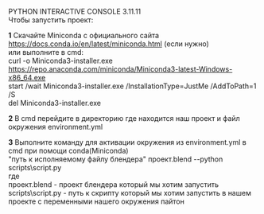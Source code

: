 PYTHON INTERACTIVE CONSOLE 3.11.11  
Чтобы запустить проект:  

**1** Скачайте Miniconda c официального сайта https://docs.conda.io/en/latest/miniconda.html (если нужно)  
или выполните в cmd:  
curl -o Miniconda3-installer.exe https://repo.anaconda.com/miniconda/Miniconda3-latest-Windows-x86_64.exe  
    start /wait Miniconda3-installer.exe /InstallationType=JustMe /AddToPath=1 /S  
    del Miniconda3-installer.exe  
      
**2** В cmd перейдите в директорию где находится наш проект и файл окружения environment.yml   

**3** Выполните команду для активации окружения из environment.yml в cmd при помощи conda(Miniconda)  
"путь к исполняемому файлу блендера" проект.blend --python scripts\script.py  
где  
    проект.blend - проект блендера который мы хотим запустить  
    scripts\script.py - путь к скрипту который мы хотим запустить в нашем проекте с переменными нашего окружения пайтон  
